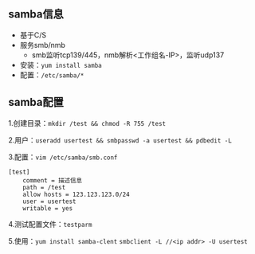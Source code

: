 <!--
{
    "title": "samba相关",
    "create": "2018-05-16 15:02:26",
    "modify": "2018-12-02 19:40:55",
    "tag": [
        "smb",
        "nmb",
        "samba"
    ],
    "info": [
        "待测//todo"
    ]
}
-->

## samba信息

- 基于C/S
- 服务smb/nmb
    - smb监听tcp139/445，nmb解析<工作组名-IP>，监听udp137
- 安装：`yum install samba`
- 配置：`/etc/samba/*`

## samba配置

1.创建目录：`mkdir /test && chmod -R 755 /test`

2.用户：`useradd usertest && smbpasswd -a usertest && pdbedit -L`

3.配置：`vim /etc/samba/smb.conf`

```samba
[test]
    comment = 描述信息
    path = /test
    allow hosts = 123.123.123.0/24
    user = usertest
    writable = yes
```

4.测试配置文件：`testparm`

5.使用：`yum install samba-clent` `smbclient -L //<ip addr> -U usertest`
